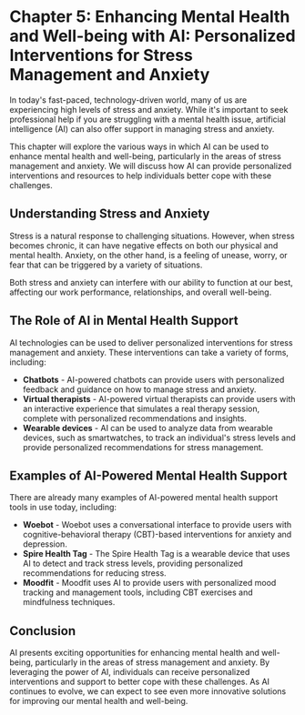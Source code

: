 Chapter 5: Enhancing Mental Health and Well-being with AI: Personalized Interventions for Stress Management and Anxiety
=======================================================================================================================

In today's fast-paced, technology-driven world, many of us are experiencing high levels of stress and anxiety. While it's important to seek professional help if you are struggling with a mental health issue, artificial intelligence (AI) can also offer support in managing stress and anxiety.

This chapter will explore the various ways in which AI can be used to enhance mental health and well-being, particularly in the areas of stress management and anxiety. We will discuss how AI can provide personalized interventions and resources to help individuals better cope with these challenges.

Understanding Stress and Anxiety
--------------------------------

Stress is a natural response to challenging situations. However, when stress becomes chronic, it can have negative effects on both our physical and mental health. Anxiety, on the other hand, is a feeling of unease, worry, or fear that can be triggered by a variety of situations.

Both stress and anxiety can interfere with our ability to function at our best, affecting our work performance, relationships, and overall well-being.

The Role of AI in Mental Health Support
---------------------------------------

AI technologies can be used to deliver personalized interventions for stress management and anxiety. These interventions can take a variety of forms, including:

* **Chatbots** - AI-powered chatbots can provide users with personalized feedback and guidance on how to manage stress and anxiety.
* **Virtual therapists** - AI-powered virtual therapists can provide users with an interactive experience that simulates a real therapy session, complete with personalized recommendations and insights.
* **Wearable devices** - AI can be used to analyze data from wearable devices, such as smartwatches, to track an individual's stress levels and provide personalized recommendations for stress management.

Examples of AI-Powered Mental Health Support
--------------------------------------------

There are already many examples of AI-powered mental health support tools in use today, including:

* **Woebot** - Woebot uses a conversational interface to provide users with cognitive-behavioral therapy (CBT)-based interventions for anxiety and depression.
* **Spire Health Tag** - The Spire Health Tag is a wearable device that uses AI to detect and track stress levels, providing personalized recommendations for reducing stress.
* **Moodfit** - Moodfit uses AI to provide users with personalized mood tracking and management tools, including CBT exercises and mindfulness techniques.

Conclusion
----------

AI presents exciting opportunities for enhancing mental health and well-being, particularly in the areas of stress management and anxiety. By leveraging the power of AI, individuals can receive personalized interventions and support to better cope with these challenges. As AI continues to evolve, we can expect to see even more innovative solutions for improving our mental health and well-being.
